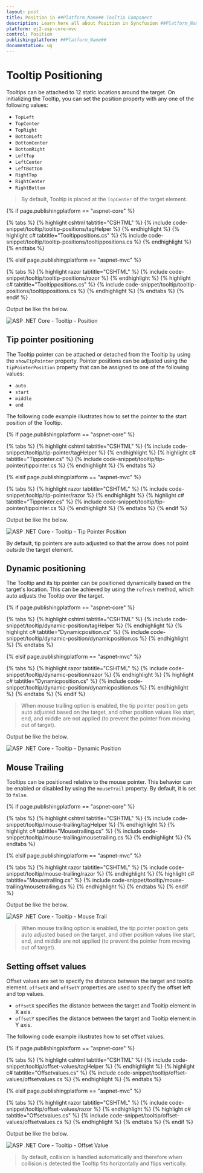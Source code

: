 ```yaml
---
layout: post
title: Position in ##Platform_Name## Tooltip Component
description: Learn here all about Position in Syncfusion ##Platform_Name## Tooltip component and more.
platform: ej2-asp-core-mvc
control: Position
publishingplatform: ##Platform_Name##
documentation: ug
---
```



# Tooltip Positioning

Tooltips can be attached to 12 static locations around the target.
On initializing the Tooltip, you can set the position property with any one of the following values:

* `TopLeft`
* `TopCenter`
* `TopRight`
* `BottomLeft`
* `BottomCenter`
* `BottomRight`
* `LeftTop`
* `LeftCenter`
* `LeftBottom`
* `RightTop`
* `RightCenter`
* `RightBottom`

> By default, Tooltip is placed at the `TopCenter` of the target element.

{% if page.publishingplatform == "aspnet-core" %}

{% tabs %}
{% highlight cshtml tabtitle="CSHTML" %}
{% include code-snippet/tooltip/tooltip-positions/tagHelper %}
{% endhighlight %}
{% highlight c# tabtitle="Tooltippositions.cs" %}
{% include code-snippet/tooltip/tooltip-positions/tooltippositions.cs %}
{% endhighlight %}
{% endtabs %}

{% elsif page.publishingplatform == "aspnet-mvc" %}

{% tabs %}
{% highlight razor tabtitle="CSHTML" %}
{% include code-snippet/tooltip/tooltip-positions/razor %}
{% endhighlight %}
{% highlight c# tabtitle="Tooltippositions.cs" %}
{% include code-snippet/tooltip/tooltip-positions/tooltippositions.cs %}
{% endhighlight %}
{% endtabs %}
{% endif %}



Output be like the below.

![ASP .NET Core - Tooltip - Position](./images/tooltip-position.png)

## Tip pointer positioning

The Tooltip pointer can be attached or detached from the Tooltip by using the `showTipPointer` property.
Pointer positions can be adjusted using the `tipPointerPosition` property that can be assigned to one of the following values:

* `auto`
* `start`
* `middle`
* `end`

The following code example illustrates how to set the pointer to the start position of the Tooltip.

{% if page.publishingplatform == "aspnet-core" %}

{% tabs %}
{% highlight cshtml tabtitle="CSHTML" %}
{% include code-snippet/tooltip/tip-pointer/tagHelper %}
{% endhighlight %}
{% highlight c# tabtitle="Tippointer.cs" %}
{% include code-snippet/tooltip/tip-pointer/tippointer.cs %}
{% endhighlight %}
{% endtabs %}

{% elsif page.publishingplatform == "aspnet-mvc" %}

{% tabs %}
{% highlight razor tabtitle="CSHTML" %}
{% include code-snippet/tooltip/tip-pointer/razor %}
{% endhighlight %}
{% highlight c# tabtitle="Tippointer.cs" %}
{% include code-snippet/tooltip/tip-pointer/tippointer.cs %}
{% endhighlight %}
{% endtabs %}
{% endif %}



Output be like the below.

![ASP .NET Core - Tooltip - Tip Pointer Position](./images/tip-pointer.png)

By default, tip pointers are auto adjusted so that the arrow does not point outside the target element.

## Dynamic positioning

The Tooltip and its tip pointer can be positioned dynamically based on the target's location. This can be achieved by using the `refresh`
 method, which auto adjusts the Tooltip over the target.

{% if page.publishingplatform == "aspnet-core" %}

{% tabs %}
{% highlight cshtml tabtitle="CSHTML" %}
{% include code-snippet/tooltip/dynamic-position/tagHelper %}
{% endhighlight %}
{% highlight c# tabtitle="Dynamicposition.cs" %}
{% include code-snippet/tooltip/dynamic-position/dynamicposition.cs %}
{% endhighlight %}
{% endtabs %}

{% elsif page.publishingplatform == "aspnet-mvc" %}

{% tabs %}
{% highlight razor tabtitle="CSHTML" %}
{% include code-snippet/tooltip/dynamic-position/razor %}
{% endhighlight %}
{% highlight c# tabtitle="Dynamicposition.cs" %}
{% include code-snippet/tooltip/dynamic-position/dynamicposition.cs %}
{% endhighlight %}
{% endtabs %}
{% endif %}



> When mouse trailing option is enabled, the tip pointer position gets auto adjusted based on the target, and
> other position values like start, end, and middle are not applied (to prevent the pointer from moving out of target).

Output be like the below.

![ASP .NET Core - Tooltip - Dynamic Position](./images/dynamic-position.png)

## Mouse Trailing

Tooltips can be positioned relative to the mouse pointer. This behavior can be enabled or disabled by using the `mouseTrail` property. By default, it is set to `false`.

{% if page.publishingplatform == "aspnet-core" %}

{% tabs %}
{% highlight cshtml tabtitle="CSHTML" %}
{% include code-snippet/tooltip/mouse-trailing/tagHelper %}
{% endhighlight %}
{% highlight c# tabtitle="Mousetrailing.cs" %}
{% include code-snippet/tooltip/mouse-trailing/mousetrailing.cs %}
{% endhighlight %}
{% endtabs %}

{% elsif page.publishingplatform == "aspnet-mvc" %}

{% tabs %}
{% highlight razor tabtitle="CSHTML" %}
{% include code-snippet/tooltip/mouse-trailing/razor %}
{% endhighlight %}
{% highlight c# tabtitle="Mousetrailing.cs" %}
{% include code-snippet/tooltip/mouse-trailing/mousetrailing.cs %}
{% endhighlight %}
{% endtabs %}
{% endif %}



Output be like the below.

![ASP .NET Core - Tooltip - Mouse Trail](./images/mouse-trail.png)

> When mouse trailing option is enabled, the tip pointer position gets auto adjusted based on the target, and other position values like start, end, and middle are not applied (to prevent the pointer from moving out of target).

## Setting offset values

Offset values are set to specify the distance between the target and tooltip element.
`offsetX` and `offsetY` properties are used to specify the offset left and top values.

* `offsetX` specifies the distance between the target and Tooltip element in X axis.
* `offsetY` specifies the distance between the target and Tooltip element in Y axis.

The following code example illustrates how to set offset values.

{% if page.publishingplatform == "aspnet-core" %}

{% tabs %}
{% highlight cshtml tabtitle="CSHTML" %}
{% include code-snippet/tooltip/offset-values/tagHelper %}
{% endhighlight %}
{% highlight c# tabtitle="Offsetvalues.cs" %}
{% include code-snippet/tooltip/offset-values/offsetvalues.cs %}
{% endhighlight %}
{% endtabs %}

{% elsif page.publishingplatform == "aspnet-mvc" %}

{% tabs %}
{% highlight razor tabtitle="CSHTML" %}
{% include code-snippet/tooltip/offset-values/razor %}
{% endhighlight %}
{% highlight c# tabtitle="Offsetvalues.cs" %}
{% include code-snippet/tooltip/offset-values/offsetvalues.cs %}
{% endhighlight %}
{% endtabs %}
{% endif %}



Output be like the below.

![ASP .NET Core - Tooltip - Offset Value](./images/offset-values.png)

> By default, collision is handled automatically and therefore when collision is detected the Tooltip fits horizontally and flips vertically.
